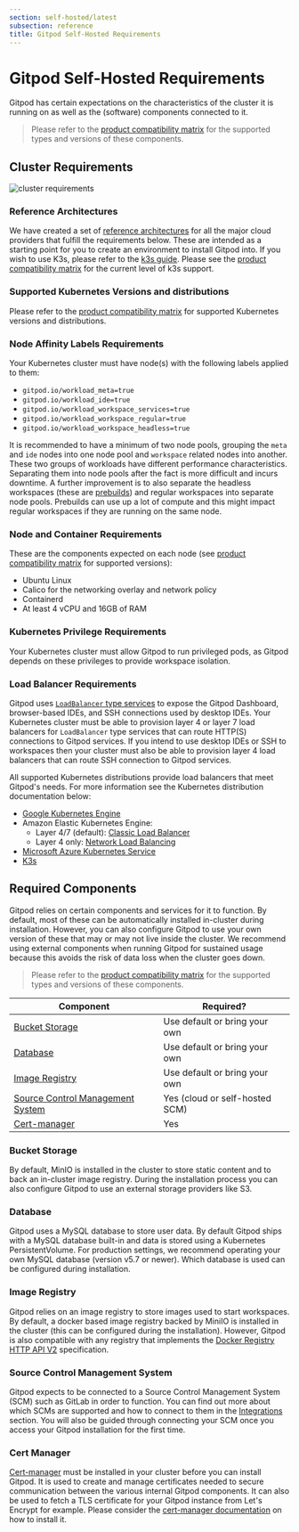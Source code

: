 ```yaml
---
section: self-hosted/latest
subsection: reference
title: Gitpod Self-Hosted Requirements
---
```


<script context="module">
  export const prerender = true;
</script>

# Gitpod Self-Hosted Requirements

Gitpod has certain expectations on the characteristics of the cluster it is running on as well as the (software) components connected to it.

> Please refer to the [product compatibility matrix](../../references/product-compatibility-matrix?admin) for the supported types and versions of these components.

## Cluster Requirements

![cluster requirements](../../static/images/docs/self-hosted/cluster-requirements.png)

<!-- raw editable diagram can be found under static/images/docs/self-hosted/cluster-requirements.excalidraw -->

### Reference Architectures

We have created a set of [reference architectures](../latest/reference-architecture) for all the major cloud providers that fulfill the requirements below. These are intended as a starting point for you to create an environment to install Gitpod into. If you wish to use K3s, please refer to the [k3s guide](../latest/cluster-set-up/on-k3s). Please see the [product compatibility matrix](../../references/product-compatibility-matrix?admin) for the current level of k3s support.

### Supported Kubernetes Versions and distributions

Please refer to the [product compatibility matrix](../../references/product-compatibility-matrix?admin) for supported Kubernetes versions and distributions.

### Node Affinity Labels Requirements

Your Kubernetes cluster must have node(s) with the following labels applied to them:

- `gitpod.io/workload_meta=true`
- `gitpod.io/workload_ide=true`
- `gitpod.io/workload_workspace_services=true`
- `gitpod.io/workload_workspace_regular=true`
- `gitpod.io/workload_workspace_headless=true`

It is recommended to have a minimum of two node pools, grouping the `meta` and `ide` nodes into one node pool and `workspace` related nodes into another. These two groups of workloads have different performance characteristics. Separating them into node pools after the fact is more difficult and incurs downtime. A further improvement is to also separate the headless workspaces (these are [prebuilds](../../prebuilds)) and regular workspaces into separate node pools. Prebuilds can use up a lot of compute and this might impact regular workspaces if they are running on the same node.

### Node and Container Requirements

These are the components expected on each node (see [product compatibility matrix](../../references/product-compatibility-matrix?admin) for supported versions):

- Ubuntu Linux
- Calico for the networking overlay and network policy
- Containerd
- At least 4 vCPU and 16GB of RAM

### Kubernetes Privilege Requirements

Your Kubernetes cluster must allow Gitpod to run privileged pods, as Gitpod depends on these privileges to provide workspace isolation.

### Load Balancer Requirements

Gitpod uses [`LoadBalancer` type services](https://kubernetes.io/docs/concepts/services-networking/service/#loadbalancer) to expose the Gitpod Dashboard, browser-based IDEs, and SSH connections used by desktop IDEs. Your Kubernetes cluster must be able to provision layer 4 or layer 7 load balancers for `LoadBalancer` type services that can route HTTP(S) connections to Gitpod services. If you intend to use desktop IDEs or SSH to workspaces then your cluster must also be able to provision layer 4 load balancers that can route SSH connection to Gitpod services.

All supported Kubernetes distributions provide load balancers that meet Gitpod's needs. For more information see the Kubernetes distribution documentation below:

- [Google Kubernetes Engine](https://cloud.google.com/kubernetes-engine/docs/concepts/service-load-balancer)
- Amazon Elastic Kubernetes Engine:
  - Layer 4/7 (default): [Classic Load Balancer](https://aws.amazon.com/premiumsupport/knowledge-center/eks-kubernetes-services-cluster/)
  - Layer 4 only: [Network Load Balancing](https://docs.aws.amazon.com/eks/latest/userguide/network-load-balancing.html)
- [Microsoft Azure Kubernetes Service](https://docs.microsoft.com/en-us/azure/aks/concepts-network)
- [K3s](https://rancher.com/docs/k3s/latest/en/networking/#service-load-balancer)

## Required Components

Gitpod relies on certain components and services for it to function. By default, most of these can be automatically installed in-cluster during installation. However, you can also configure Gitpod to use your own version of these that may or may not live inside the cluster. We recommend using external components when running Gitpod for sustained usage because this avoids the risk of data loss when the cluster goes down.

> Please refer to the [product compatibility matrix](../../references/product-compatibility-matrix?admin) for the supported types and versions of these components.

| Component                                                                           | Required?                      |
| ----------------------------------------------------------------------------------- | ------------------------------ |
| [Bucket Storage](./requirements#bucket-storage)                                     | Use default or bring your own  |
| [Database](./requirements#database)                                                 | Use default or bring your own  |
| [Image Registry](./requirements#image-registry)                                     | Use default or bring your own  |
| [Source Control Management System](./requirements#source-control-management-system) | Yes (cloud or self-hosted SCM) |
| [Cert-manager](./requirements#cert-manager)                                         | Yes                            |

### Bucket Storage

By default, MinIO is installed in the cluster to store static content and to back an in-cluster image registry. During the installation process you can also configure Gitpod to use an external storage providers like S3.

### Database

Gitpod uses a MySQL database to store user data. By default Gitpod ships with a MySQL database built-in and data is stored using a Kubernetes PersistentVolume. For production settings, we recommend operating your own MySQL database (version v5.7 or newer). Which database is used can be configured during installation. <!--- todo: Is this true? How do you configure this? --->

### Image Registry

Gitpod relies on an image registry to store images used to start workspaces. By default, a docker based image registry backed by MiniIO is installed in the cluster (this can be configured during the installation). However, Gitpod is also compatible with any registry that implements the [Docker Registry HTTP API V2](https://docs.docker.com/registry/spec/api/) specification.

### Source Control Management System

Gitpod expects to be connected to a Source Control Management System (SCM) such as GitLab in order to function. You can find out more about which SCMs are supported and how to connect to them in the [Integrations](../../integrations) section. You will also be guided through connecting your SCM once you access your Gitpod installation for the first time.

### Cert Manager

[Cert-manager](https://cert-manager.io/) must be installed in your cluster before you can install Gitpod. It is used to create and manage certificates needed to secure communication between the various internal Gitpod components. It can also be used to fetch a TLS certificate for your Gitpod instance from Let's Encrypt for example. Please consider the [cert-manager documentation](https://cert-manager.io/docs/) on how to install it.
